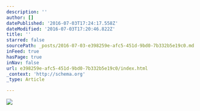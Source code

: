 ```yaml
---
description: ''
author: []
datePublished: '2016-07-03T17:24:17.558Z'
dateModified: '2016-07-03T17:20:46.822Z'
title: ''
starred: false
sourcePath: _posts/2016-07-03-e398259e-afc5-451d-9bd0-7b332b5e19c0.md
inFeed: true
hasPage: true
inNav: false
url: e398259e-afc5-451d-9bd0-7b332b5e19c0/index.html
_context: 'http://schema.org'
_type: Article

---
```

![](https://the-grid-user-content.s3-us-west-2.amazonaws.com/cece3989-eec2-4720-a618-a5bc370d8582.jpg)